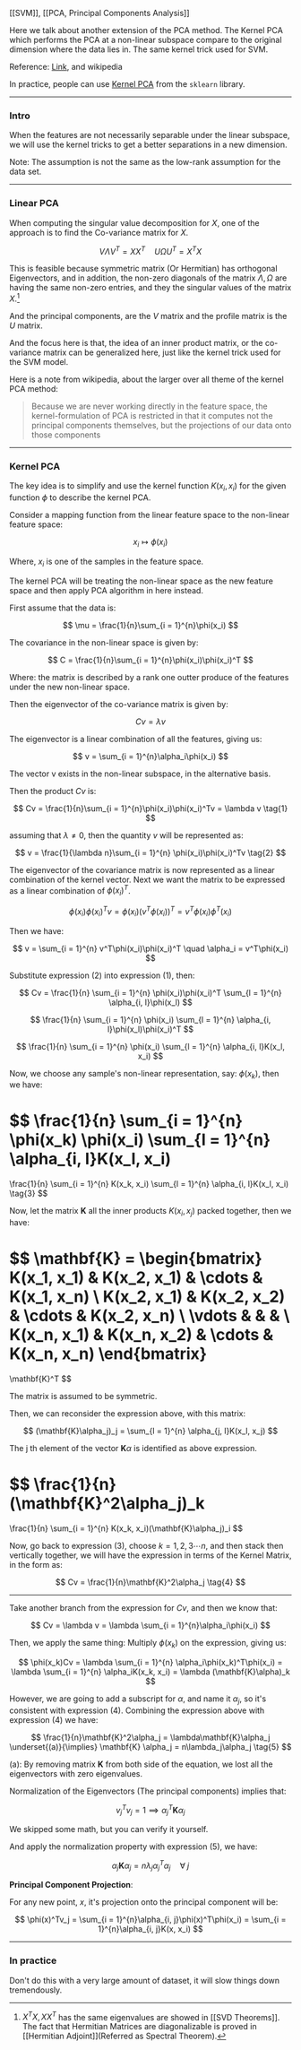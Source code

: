 [[SVM]], [[PCA, Principal Components Analysis]]

Here we talk about another extension of the PCA method. The Kernel PCA which performs the PCA at a non-linear subspace compare to the original dimension where the data lies in. The same kernel trick used for SVM. 

Reference: [Link](http://www.cs.haifa.ac.il/~rita/uml_course/lectures/KPCA.pdf), and wikipedia 

In practice, people can use [Kernel PCA](https://scikit-learn.org/stable/auto_examples/decomposition/plot_kernel_pca.html#sphx-glr-auto-examples-decomposition-plot-kernel-pca-py) from the `sklearn` library. 

---
### **Intro**
When the features are not necessarily separable under the linear subspace, we will use the kernel tricks to get a better separations in a new dimension. 

Note: The assumption is not the same as the low-rank assumption for the data set.

---
### **Linear PCA**

When computing the singular value decomposition for $X$, one of the approach is to find the Co-variance matrix for $X$. 

$$
V\Lambda V^T = XX^T \quad U\Omega U^T = X^TX
$$

This is feasible because symmetric matrix (Or Hermitian) has orthogonal Eigenvectors, and in addition, the non-zero diagonals of the matrix $\Lambda, \Omega$ are having the same non-zero entries, and they the singular values of the matrix $X$.[^1]

And the principal components, are the $V$ matrix and the profile matrix is the $U$ matrix.  

And the focus here is that, the idea of an inner product matrix, or the co-variance matrix can be generalized here, just like the kernel trick used for the SVM model. 

Here is a note from wikipedia, about the larger over all theme of the kernel PCA method: 

>Because we are never working directly in the feature space, the kernel-formulation of PCA is restricted in that it computes not the principal components themselves, but the projections of our data onto those components

---
### **Kernel PCA**

The key idea is to simplify and use the kernel function $K(x_i, x_i)$ for the given function $\phi$ to describe the kernel PCA. 

Consider a mapping function from the linear feature space to the non-linear feature space: 

$$
x_i \mapsto \phi(x_i) 
$$

Where, $x_i$ is one of the samples in the feature space. 

The kernel PCA will be treating the non-linear space as the new feature space and then apply PCA algorithm in here instead. 

First assume that the data is: 

$$ \mu = \frac{1}{n}\sum_{i = 1}^{n}\phi(x_i) $$

The covariance in the non-linear space is given by: 

$$
C = \frac{1}{n}\sum_{i = 1}^{n}\phi(x_i)\phi(x_i)^T
$$

Where: the matrix is described by a rank one outter produce of the features under the new non-linear space. 

Then the eigenvector of the co-variance matrix is given by: 

$$
Cv = \lambda v
$$

The eigenvector is a linear combination of all the features, giving us: 

$$
v = \sum_{i = 1}^{n}\alpha_i\phi(x_i)
$$

The vector v exists in the non-linear subspace, in the alternative basis.

Then the product $Cv$ is: 

$$
Cv = \frac{1}{n}\sum_{i = 1}^{n}\phi(x_i)\phi(x_i)^Tv = \lambda v
\tag{1}
$$

assuming that $\lambda\neq 0$, then the quantity $v$ will be represented as: 

$$
v = \frac{1}{\lambda n}\sum_{i = 1}^{n}
\phi(x_i)\phi(x_i)^Tv
\tag{2}
$$

The eigenvector of the covariance matrix is now represented as a linear combination of the kernel vector. Next we want the matrix to be expressed as a linear combination of $\phi(x_i)^T$. 

$$
\phi(x_i)\phi(x_i)^Tv = \phi(x_i)(v^T\phi(x_i))^T = v^T\phi(x_i)\phi^T(x_i)
$$

Then we have: 

$$
v = \sum_{i = 1}^{n}
v^T\phi(x_i)\phi(x_i)^T \quad \alpha_i = v^T\phi(x_i)
$$

Substitute expression (2) into expression (1), then: 

$$
Cv = 
\frac{1}{n}
\sum_{i = 1}^{n}
\phi(x_i)\phi(x_i)^T
\sum_{l = 1}^{n}
\alpha_{i, l}\phi(x_l)
$$

$$
\frac{1}{n}
\sum_{i = 1}^{n}
\phi(x_i)
\sum_{l = 1}^{n}
\alpha_{i, l}\phi(x_l)\phi(x_i)^T
$$

$$
\frac{1}{n}
\sum_{i = 1}^{n}
\phi(x_i)
\sum_{l = 1}^{n}
\alpha_{i, l}K(x_l, x_i)
$$

Now, we choose any sample's non-linear representation, say: $\phi(x_k)$, then we have: 

$$
\frac{1}{n}
\sum_{i = 1}^{n}
\phi(x_k)
\phi(x_i)
\sum_{l = 1}^{n}
\alpha_{i, l}K(x_l, x_i)
= 
\frac{1}{n}
\sum_{i = 1}^{n}
K(x_k, x_i)
\sum_{l = 1}^{n}
\alpha_{i, l}K(x_l, x_i)
\tag{3}
$$

Now, let the matrix $\mathbf{K}$ all the inner products $K(x_i, x_j)$ packed together, then we have: 

$$
\mathbf{K} = \begin{bmatrix}
    K(x_1, x_1) & K(x_2, x_1) & \cdots & K(x_1, x_n) 
    \\
    K(x_2, x_1) & K(x_2, x_2) & \cdots & K(x_2, x_n) 
    \\
    \vdots & & & 
    \\
    K(x_n, x_1) & K(x_n, x_2) & \cdots & K(x_n, x_n) 
\end{bmatrix}
=
\mathbf{K}^T
$$

The matrix is assumed to be symmetric. 

Then, we can reconsider the expression above, with this matrix: 

$$
(\mathbf{K}\alpha_j)_j = 
\sum_{l = 1}^{n}
\alpha_{j, l}K(x_l, x_j)
$$

The j th element of the vector $\mathbf{K}\alpha$ is identified as above expression. 

$$
\frac{1}{n}(\mathbf{K}^2\alpha_j)_k
=
\frac{1}{n}
\sum_{i = 1}^{n}
K(x_k, x_i)(\mathbf{K}\alpha_j)_i
$$

Now, go back to expression (3), choose $k = 1, 2, 3\cdots n$, and then stack then vertically together, we will have the expression in terms of the Kernel Matrix, in the form as: 

$$
Cv = 
\frac{1}{n}\mathbf{K}^2\alpha_j
\tag{4}
$$

---
Take another branch from the expression for $Cv$, and then we know that: 

$$
Cv = \lambda v = \lambda \sum_{i = 1}^{n}\alpha_i\phi(x_i)
$$

Then, we apply the same thing: Multiply $\phi(x_k)$ on the expression, giving us: 

$$
\phi(x_k)Cv = \lambda \sum_{i = 1}^{n}
\alpha_i\phi(x_k)^T\phi(x_i) = \lambda
\sum_{i = 1}^{n}
\alpha_iK(x_k, x_i) = \lambda (\mathbf{K}\alpha)_k
$$

However, we are going to add a subscript for $\alpha$, and name it $\alpha_j$, so it's consistent with expression (4). Combining the expression above with expression (4) we have: 

$$
\frac{1}{n}\mathbf{K}^2\alpha_j = \lambda\mathbf{K}\alpha_j
\underset{(a)}{\implies} \mathbf{K} \alpha_j = n\lambda_j\alpha_j
\tag{5}
$$

(a): By removing matrix $\mathbf{K}$ from both side of the equation, we lost all the eigenvectors with zero eigenvalues. 

Normalization of the Eigenvectors (The principal components) implies that: 

$$
v^T_jv_j = 1\implies \alpha_j^T\mathbf{K}\alpha_j
$$

We skipped some math, but you can verify it yourself. 

And apply the normalization property with expression (5), we have: 

$$
\alpha_j\mathbf{K}\alpha_j = n\lambda_j\alpha_j^T\alpha_j \quad \forall \;j
$$

**Principal Component Projection**: 

For any new point, $x$, it's projection onto the principal component will be: 

$$
\phi(x)^Tv_j = 
\sum_{i = 1}^{n}\alpha_{i, j}\phi(x)^T\phi(x_i) = 
\sum_{i = 1}^{n}\alpha_{i, j}K(x, x_i)
$$

---
### **In practice**

Don't do this with a very large amount of dataset, it will slow things down tremendously. 


[^1]: $X^TX, XX^T$ has the same eigenvalues are showed in [[SVD Theorems]]. The fact that Hermitian Matrices are diagonalizable is proved in [[Hermitian Adjoint]](Referred as Spectral Theorem). 
